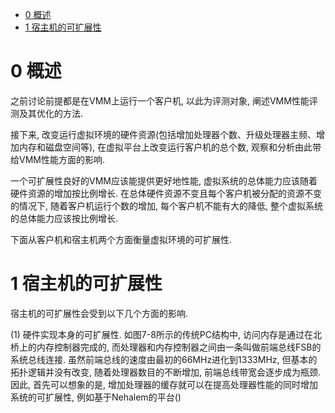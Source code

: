 
<!-- @import "[TOC]" {cmd="toc" depthFrom=1 depthTo=6 orderedList=false} -->

<!-- code_chunk_output -->

* [0 概述](#0-概述)
* [1 宿主机的可扩展性](#1-宿主机的可扩展性)

<!-- /code_chunk_output -->

# 0 概述

之前讨论前提都是在VMM上运行一个客户机, 以此为评测对象, 阐述VMM性能评测及其优化的方法. 

接下来, 改变运行虚拟环境的硬件资源(包括增加处理器个数、升级处理器主频、增加内存和磁盘空间等), 在虚拟平台上改变运行客户机的总个数, 观察和分析由此带给VMM性能方面的影响.

一个可扩展性良好的VMM应该能提供更好地性能, 虚拟系统的总体能力应该随着硬件资源的增加按比例增长. 在总体硬件资源不变且每个客户机被分配的资源不变的情况下, 随着客户机运行个数的增加, 每个客户机不能有大的降低, 整个虚拟系统的总体能力应该按比例增长. 

下面从客户机和宿主机两个方面衡量虚拟环境的可扩展性.

# 1 宿主机的可扩展性

宿主机的可扩展性会受到以下几个方面的影响.

(1) 硬件实现本身的可扩展性. 如图7\-8所示的传统PC结构中, 访问内存是通过在北桥上的内存控制器完成的, 而处理器和内存控制器之间由一条叫做前端总线FSB的系统总线连接. 虽然前端总线的速度由最初的66MHz进化到1333MHz, 但基本的拓扑逻辑并没有改变, 随着处理器数目的不断增加, 前端总线带宽会逐步成为瓶颈. 因此, 首先可以想象的是, 增加处理器的缓存就可以在提高处理器性能的同时增加系统的可扩展性, 例如基于Nehalem的平台()
